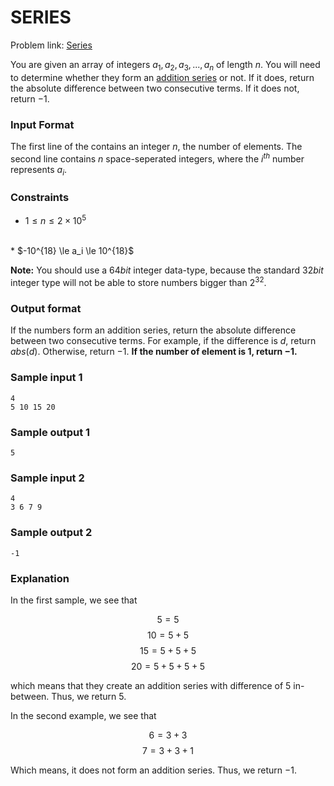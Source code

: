 # SERIES

Problem link: [Series](https://www.hackerrank.com/contests/9th-ongko-olympiad-programming-contest/challenges/series-48)

You are given an array of integers $a_1, a_2, a_3, ..., a_n$ of length $n$. You will need to determine whether they form an [addition series](https://en.wikipedia.org/wiki/Summation) or not. If it does, return the absolute difference between two consecutive terms. If it does not, return $-1$.

### Input Format

The first line of the contains an integer $n$, the number of elements. 
The second line contains $n$ space-seperated integers, where the $i^{th}$ number represents $a_i$.

### Constraints

* $1 \le n \le 2 \times 10^5$
<br>
* $-10^{18} \le a_i \le 10^{18}$

**Note:** You should use a $64bit$ integer data-type, because the standard $32bit$ integer type will not be able to store numbers bigger than $2^{32}$.

### Output format

If the numbers form an addition series, return the absolute difference between two consecutive terms. For example, if the difference is $d$, return $abs(d)$. Otherwise, return $-1$. **If the number of element is $1$, return $-1$.**

### Sample input 1

```
4
5 10 15 20
```

### Sample output 1

```
5
```

### Sample input 2
```
4
3 6 7 9
```
### Sample output 2
```
-1
```

### Explanation

In the first sample, we see that

$$ 5=5 $$
$$ 10=5+5 $$
$$ 15=5+5+5 $$
$$ 20=5+5+5+5 $$

which means that they create an addition series with difference of $5$ in-between. Thus, we return $5$.

In the second example, we see that

$$ 6=3+3 $$
$$ 7=3+3+1 $$

Which means, it does not form an addition series. Thus, we return $-1$.

